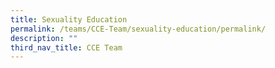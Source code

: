```yaml
---
title: Sexuality Education
permalink: /teams/CCE-Team/sexuality-education/permalink/
description: ""
third_nav_title: CCE Team
---
```

